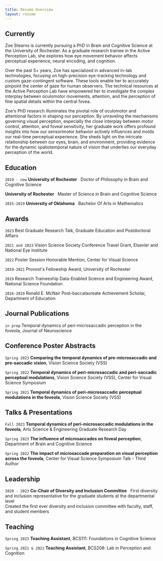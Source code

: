 ```yaml
---
title: Resume Overview
layout: resume
---
```


## Currently

Zoe Stearns is currently pursuing a PhD in Brain and Cognitive Science at the University of Rochester. As a graduate research trainee in the Active Perception Lab, she explores how eye movement behavior affects perceptual experience, neural encoding, and cognition.

Over the past 5+ years, Zoe has specialized in advanced in-lab technologies, focusing on high-precision eye-tracking technology and custom gaze-contingent software. These tools enable her to accurately pinpoint the center of gaze for human observers. The technical resources at the Active Perception Lab have empowered her to investigate the complex interplay between oculomotor movements, attention, and the perception of fine spatial details within the central fovea.

Zoe's PhD research illuminates the pivotal role of oculomotor and attentional factors in shaping our perception. By unraveling the mechanisms governing visual perception, especially the close interplay between motor control, attention, and foveal sensitivity, her graduate work offers profound insights into how our sensorimotor behavior actively influences and molds our real-time perceptual experience. She sheds light on the intricate relationship between our eyes, brain, and environment, providing evidence for the dynamic spatiotemporal nature of vision that underlies our everyday perception of the world.

## Education

`2019 - now`
__University of Rochester__ &nbsp;
Doctor of Philosophy in Brain and Cognitive Science 

__University of Rochester__ &nbsp;
Master of Science in Brain and Cognitive Science

`2015-2019`
__University of Oklahoma__ &nbsp;
Bachelor Of Arts in Mathematics

## Awards

`2023`
Best Graduate Research Talk, Graduate Education and Postdoctoral Affairs
 &nbsp;  

`2021 and 2023`
Vision Science Society Conference Travel Grant, Elsevier and National Eye Institute
 &nbsp;  

`2022`
Poster Session Honorable Mention, Center for Visual Science
 &nbsp;  

`2019-2021`
Provost's Fellowship Award, University of Rochester
 &nbsp;  

`2019`
Research Traineeship Data-Enabled Science and Engineering Award, National Science Foundation

`2016-2019`
Ronald E. McNair Post-baccalaureate Achievement Scholar, Department of Education

<!-- A list is also available [online](https://scholar.google.co.uk/citations?user=LTOTl0YAAAAJ) -->

## Journal Publications

`in prep`
Temporal dynamics of peri-microsaccadic perception in the foveola, Journal of Neuroscience

## Conference Poster Abstracts

`Spring 2023`
__Comparing the temporal dynamics of pre-microsaccadic and pre-saccadic vision__, Vision Science Society (VSS)

`Spring 2022`
__Temporal dynamics of peri-microsaccadic and peri-saccadic perceptual modulations__, Vision Science Society (VSS), Center for Visual Science Symposium

`Spring 2021`
__Temporal dynamics of peri-microsaccadic perceptual modulations in the foveola__, Vision Science Society (VSS)

## Talks & Presentations
`Fall 2023`
__Temporal dynamics of peri-microsaccadic modulations in the foveola__, Arts Science & Engineering Graduate Research Day

`Spring 2023`
__The influence of microsaccades on foveal perception__, Department of Brain and Cognitive Science

`Spring 2022`
__The impact of microsaccade preparation on visual perception across the foveola__, Center for Visual Science Symposium Talk - Third Author

## Leadership

`2020 - 2023`
__Co-Chair of Diversity and Inclusion Committee__ &nbsp; 
First diversity and inclusion representative for the graduate students at the departmental level &nbsp;  
Created the first ever diversity and inclusion committee with faculty, staff, and student members &nbsp;  

## Teaching 
`Spring 2023`
__Teaching Assistant__, BCS111: Foundations in Cognitive Science

`Spring 2021 & 2022`
__Teaching Assistant__, BCS208: Lab in Perception and Cognition




